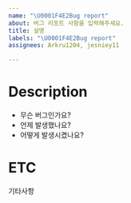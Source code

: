 ```yaml
---
name: "\U0001F4E2Bug report"
about: 버그 리포트 사항을 입력해주세요.
title: 설명
labels: "\U0001F4E2Bug report"
assignees: Arkru1204, jesniey11

---
```


# Description
* 무슨 버그인가요?
* 언제 발생했나요?
* 어떻게 발생시켰나요?
   
# ETC
기타사항
